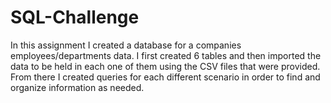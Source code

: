# SQL-Challenge
In this assignment I created a database for a companies employees/departments data. I first created 6 tables and then imported the data to be held in each one of them using the CSV files that were provided. From there I created queries for each different scenario in order to find and organize information as needed.
